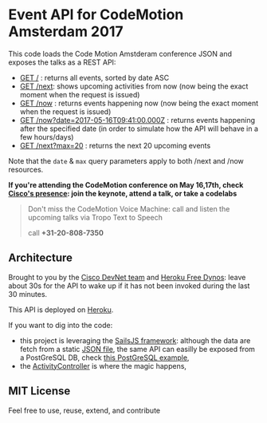 # Event API for CodeMotion Amsterdam 2017

This code loads the Code Motion Amstderam conference JSON and exposes the talks as a REST API:

- [GET /](https://codemotion-amsterdam-2017.herokuapp.com/) : returns all events, sorted by date ASC
- [GET /next](https://codemotion-amsterdam-2017.herokuapp.com/next): shows upcoming activities from now (now being the exact moment when the request is issued)
- [GET /now](https://codemotion-amsterdam-2017.herokuapp.com/now) : returns events happening now (now being the exact moment when the request is issued)
- [GET /now?date=2017-05-16T09:41:00.000Z](https://codemotion-amsterdam-2017.herokuapp.com/next?date=2017-05-16T09:41:00.000Z) : returns events happening after the specified date (in order to simulate how the API will behave in a few hours/days)
- [GET /next?max=20](https://codemotion-amsterdam-2017.herokuapp.com/next?max=20) : returns the next 20 upcoming events 

Note that the `date` & `max` query parameters apply to both /next and /now resources.



**If you're attending the CodeMotion conference on May 16,17th, 
check [Cisco's presence](https://github.com/CiscoDevNet/codemotion-amsterdam-2017): 
join the keynote, attend a talk, or take a codelabs**

> Don't miss the CodeMotion Voice Machine: call and listen the upcoming talks via Tropo Text to Speech
>
>    call **+31-20-808-7350**



## Architecture

Brought to you by the [Cisco DevNet team](https://developer.cisco.com) and [Heroku Free Dynos](https://devcenter.heroku.com/articles/free-dyno-hours): 
leave about 30s for the API to wake up if it has not been invoked during the last 30 minutes.

This API is deployed on [Heroku](https://codemotion-amsterdam-2017.herokuapp.com/).

If you want to dig into the code:
- this project is leveraging the [SailsJS framework](http://sailsjs.org): although the data are fetch from a static [JSON file](api/controllers/amsterdam.json), the same API can easilly be exposed from a PostGreSQL DB, check [this PostGreSQL example](https://github.com/ObjectIsAdvantag/CodeMotionMilan2016), 
- the [ActivityController](api/controllers/ActivityController.js) is where the magic happens,



## MIT License

Feel free to use, reuse, extend, and contribute